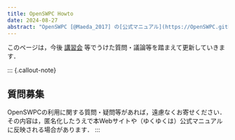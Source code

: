 ```yaml
---
title: OpenSWPC Howto
date: 2024-08-27
abstract: "OpenSWPC [@Maeda_2017] の[公式マニュアル](https://OpenSWPC.github.io)では扱いきれないTips/Tricksを紹介します．"
---
```


このページは，今後 [講習会](../FDM-Workshop/fdm-workshop.md) 等でうけた質問・議論等を踏まえて更新していきます．

::: {.callout-note}
## 質問募集
OpenSWPCの利用に関する質問・疑問等があれば，遠慮なくお寄せください．その内容は，匿名化したうえで本Webサイトや（ゆくゆくは）公式マニュアルに反映される場合があります．
:::

